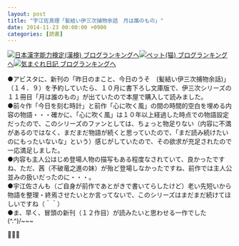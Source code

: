 ```yaml
---
layout: post
title: "宇江佐真理「髪結い伊三次捕物余話　月は誰のもの」"
date: 2014-11-23 00:00:00 +0900
categories: [読書]
---
```


[![](/syuusyuu9701/assets/images/宇江佐真理「髪結い伊三次捕物余話-月は誰のもの」-br_c_3028_1.gif)](http://blog.with2.net/link.php?1659096:3028 "日本漢字能力検定(漢検) ブログランキングへ")[日本漢字能力検定(漢検) ブログランキングへ](http://blog.with2.net/link.php?1659096:3028)[![](/syuusyuu9701/assets/images/宇江佐真理「髪結い伊三次捕物余話-月は誰のもの」-br_c_1348_1.gif)](http://blog.with2.net/link.php?1659096:1348 "ペット(猫) ブログランキングへ")[ペット(猫) ブログランキングへ](http://blog.with2.net/link.php?1659096:1348)[![](/syuusyuu9701/assets/images/宇江佐真理「髪結い伊三次捕物余話-月は誰のもの」-br_c_9257_1.gif)](http://blog.with2.net/link.php?1659096:9257 "気まぐれ日記 ブログランキングへ")[気まぐれ日記 ブログランキングへ](http://blog.with2.net/link.php?1659096:9257)  
  
●アビスタに、新刊の「昨日のまこと、今日のうそ　(髪結い伊三次捕物余話)」（１４．９）を予約していたら、１０月に書下ろし文庫版で、伊三次シリーズの１１冊目「月は誰のもの」が出ていたので本屋で購入して読みました。  
●前々作「今日を刻む時計」と前作「心に吹く風」の間の時間的空白を埋める内容の物語・・・確かに、「心に吹く風」は１０年以上経過した時点での物語設定だったので、このシリーズのファンとしては、ちょっと物足りない（内容に不満があるのではなく、まだまだ物語が続くと思っていたので、「まだ読み続けたいのにもったいないな」という）感じがしていたので、その欲求が充足されたので一応満足しました。  
●内容も主人公はじめ登場人物の描写もある程度なされていて、良かったですね、ただ、茜（不破竜之進の妹）が殆ど登場しなかったですね、前作では主人公並みの扱いだったのに・・・。  
●宇江佐さんも（ご自身が前作であとがきで書いてらしたけど）老い先短いから物語を整理・終焉させたいとか言ってないで、このシリーズはまだまだ続けてほしいですね（＾＾）  
●ま、早く、冒頭の新刊（１２作目）が読みたいと思わせる一作でした(^.^)/~~~  
  
👋👋👋  
  
